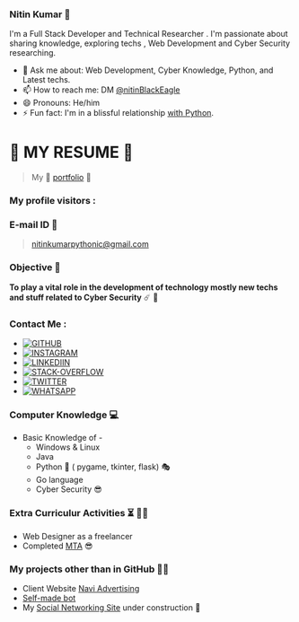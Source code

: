 ### Nitin Kumar 👋

I'm a Full Stack Developer and Technical Researcher . I'm passionate about sharing knowledge, exploring techs , Web Development and Cyber Security researching.

- 💬 Ask me about: Web Development, Cyber Knowledge, Python, and Latest techs.
- 📫 How to reach me: DM [@nitinBlackEagle](https://twitter.com/nitinBlackEagle)
- 😄 Pronouns: He/him
- ⚡ Fun fact: I'm in a blissful relationship [with Python](https://www.python.org).

# :pushpin: **MY RESUME** :boy:

> My :link: [portfolio](https://bit.ly/kumarnitin)  :gem:

### My profile visitors :

### E-mail ID :e-mail:

> nitinkumarpythonic@gmail.com

### Objective :dart: 

__To play a vital role in the development of technology mostly new techs and stuff related to Cyber Security__ :comet: :gem:

### Contact Me :

- [![GITHUB](https://drive.google.com/file/d/1vy1Nc9deNlOoLhR8jkJWSvQm9XS1qHAU/view?usp=sharing)](https://github.com/nitin30kumar)
- [![INSTAGRAM](https://anonfiles.com/fdz347V5oe/icons8-instagram-48_png)](https://instagram.com/blackeagle.nitin)
- [![LINKEDIIN](https://anonfiles.com/58z244V8od/icons8-linkedin-48_png)](https://www.linkedin.com/nitin-kumar-626759131)
- [![STACK-OVERFLOW](https://anonfiles.com/T6z540Vboa/icons8-stack-overflow-48_png)](https://stackoverflow.com/users/10957470/nitin-kumar)
- [![TWITTER](https://anonfiles.com/ve0840V2o6/icons8-twitter-48_png)](https://twitter.com/nitinBlackEagle)
- [![WHATSAPP](https://anonfiles.com/Pf044dVfo9/icons8-whatsapp-48_png)](https://api.whatsapp.com/send?phone=919113797193)

### Computer Knowledge :computer:

* Basic Knowledge of -
    * Windows & Linux
    * Java
    * Python :snake: ( pygame, tkinter, flask) :performing_arts:
    * Go language
    * Cyber Security :sunglasses:

### Extra Curriculur Activities :hourglass_flowing_sand: :man_technologist:

* Web Designer as a freelancer 
* Completed [MTA](bit.ly/39NaCez) :sunglasses:

### My projects other than in GitHub :technologist:

* Client Website [Navi Advertising](naviadvertising.in)
* [Self-made bot](https://code-sololearn.com/WBKTV8xLY81X/?ref=app)
* My [Social Networking Site](nitsanon.epizy.com) under construction :construction:
